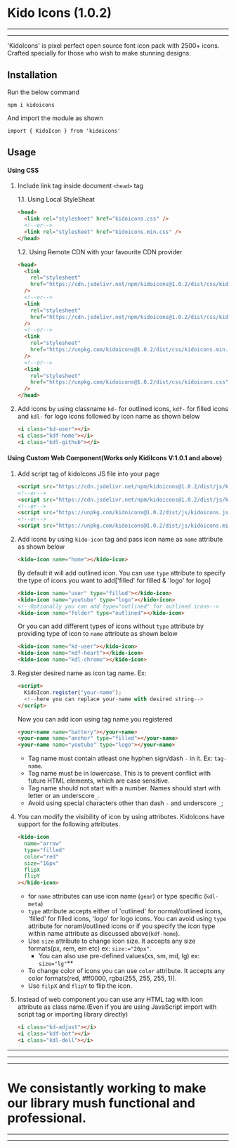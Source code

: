 # Kido Icons (1.0.2)

---

---

'KidoIcons' is pixel perfect open source font icon pack with 2500+ icons. Crafted specially for those who wish to make stunning designs.

## Installation

Run the below command

```
npm i kidoicons
```

And import the module as shown

```
import { KidoIcon } from 'kidoicons'
```

## Usage

#### Using CSS

1. Include link tag inside document `<head>` tag

   1.1. Using Local StyleSheat

   ```html
   <head>
     <link rel="stylesheet" href="kidoicons.css" />
     <!--or-->
     <link rel="stylesheet" href="kidoicons.min.css" />
   </head>
   ```

   1.2. Using Remote CDN with your favourite CDN provider

   ```html
   <head>
     <link
       rel="stylesheet"
       href="https://cdn.jsdelivr.net/npm/kidoicons@1.0.2/dist/css/kidoicons.min.css"
     />
     <!--or-->
     <link
       rel="stylesheet"
       href="https://cdn.jsdelivr.net/npm/kidoicons@1.0.2/dist/css/kidoicons.css"
     />
     <!--or-->
     <link
       rel="stylesheet"
       href="https://unpkg.com/kidoicons@1.0.2/dist/css/kidoicons.min.css"
     />
     <!--or-->
     <link
       rel="stylesheet"
       href="https://unpkg.com/kidoicons@1.0.2/dist/css/kidoicons.css"
     />
   </head>
   ```

2. Add icons by using classname `kd-` for outlined icons, `kdf-` for filled icons and `kdl-` for logo icons followed by icon name as shown below

   ```html
   <i class="kd-user"></i>
   <i class="kdf-home"></i>
   <i class="kdl-github"></i>
   ```

#### Using Custom Web Component(Works only KidiIcons V:1.0.1 and above)

1.  Add script tag of kidoIcons JS file into your page

    ```html
    <script src="https://cdn.jsdelivr.net/npm/kidoicons@1.0.2/dist/js/kidoicons.js"></script>
    <!--or-->
    <script src="https://cdn.jsdelivr.net/npm/kidoicons@1.0.2/dist/js/kidoicons.min.js"></script>
    <!--or-->
    <script src="https://unpkg.com/kidoicons@1.0.2/dist/js/kidoicons.js"></script>
    <!--or-->
    <script src="https://unpkg.com/kidoicons@1.0.2/dist/js/kidoicons.min.js"></script>
    ```

2.  Add icons by using `kido-icon` tag and pass icon name as `name` attribute as shown below
    ```html
    <kido-icon name="home"></kido-icon>
    ```
    By default it will add outlined icon. You can use `type` attribute to specify the type of icons you want to add['filled' for filled & 'logo' for logo]
    ```html
    <kido-icon name="user" type="filled"></kido-icon>
    <kido-icon name="youtube" type="logo"></kido-icon>
    <!--Optionally you can add type="outlined" for outlined icons-->
    <kido-icon name="folder" type="outlined"></kido-icon>
    ```
    Or you can add different types of icons without `type` attribute by providing type of icon to `name` attribute as shown below
    ```html
    <kido-icon name="kd-user"></kido-icon>
    <kido-icon name="kdf-heart"></kido-icon>
    <kido-icon name="kdl-chrome"></kido-icon>
    ```
3.  Register desired name as icon tag name. Ex:
    ```html
    <script>
      KidoIcon.register("your-name");
      <!--here you can replace your-name with desired string-->
    </script>
    ```
    Now you can add icon using tag name you registered
    ```html
    <your-name name="battery"></your-name>
    <your-name name="anchor" type="filled"></your-name>
    <your-name name="youtube" type="logo"></your-name>
    ```
    - Tag name must contain atleast one hyphen sign/dash `-` in it. Ex: `tag-name`.
    - Tag name must be in lowercase. This is to prevent conflict with future HTML elements, which are case sensitive.
    - Tag name should not start with a number. Names should start with letter or an underscore`_`.
    - Avoid using special characters other than dash `-` and underscore `_`;
4.  You can modify the visibility of icon by using attributes. KidoIcons have support for the following attributes.
    ```html
    <kido-icon
      name="arrow"
      type="filled"
      color="red"
      size="16px"
      flipX
      flipY
    ></kido-icon>
    ```
    - for `name` attributes can use icon name (`gear`) or type specific (`kdl-meta`)
    - `type` attribute accepts either of 'outlined' for normal/outlined icons, 'filled' for filled icons, 'logo' for logo icons. You can avoid using `type` attribute for noraml/outlined icons or if you specify the icon type within name attribute as discussed above(`kdf-home`).
    * Use `size` attribute to change icon size. It accepts any size formats(px, rem, em etc) ex: `size:="20px"`.
      - You can also use pre-defined values(xs, sm, md, lg) ex: `size="lg"`\*\*
    - To change color of icons you can use `color` attribute.
      It accepts any color formats(red, #ff0000, rgba(255, 255, 255, 1)).
    * Use `filpX` and `flipY` to flip the icon.
5.  Instead of web component you can use any HTML tag with icon attribute as class name.(Even if you are using JavaScript import with script tag or importing library directly)
    ```html
    <i class="kd-adjust"></i>
    <i class="kdf-bot"></i>
    <i class="kdl-dell"></i>
    ```

---

---

---

# We consistantly working to make our library mush functional and professional.

---

---
